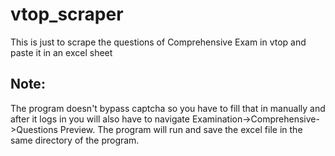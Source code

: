 # vtop_scraper
This is just to scrape the questions of Comprehensive Exam in vtop and paste it in an excel sheet
## Note:
The program doesn't bypass captcha so you have to fill that in manually and after it logs in you will also have to navigate Examination->Comprehensive->Questions Preview.
The program will run and save the excel file in the same directory of the program.
